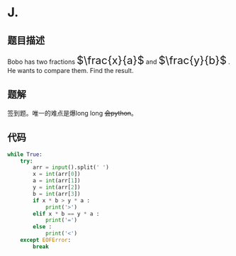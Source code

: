 # J. 

## 题目描述
Bobo has two fractions <font size=5>$\frac{x}{a}$</font> and <font size=5>$\frac{y}{b}$</font> . He wants to compare them. Find the result.

## 题解
签到题。唯一的难点是爆long long ~~会python~~。

## 代码
```python
while True:
    try:
        arr = input().split(' ')
        x = int(arr[0])
        a = int(arr[1])
        y = int(arr[2])
        b = int(arr[3])
        if x * b > y * a :
            print('>')
        elif x * b == y * a :
            print('=')
        else :
            print('<')
    except EOFError:
        break
```